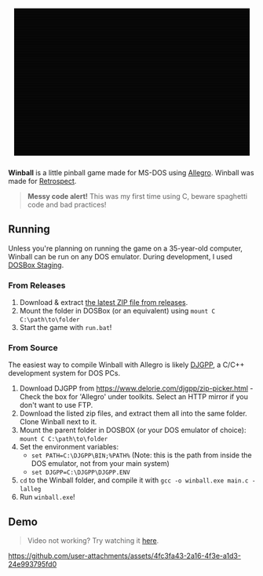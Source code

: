 <h1 align="center">
    <img height="300" src="https://raw.githubusercontent.com/gusruben/winball/master/.github/title.gif" alt="Winball">
</h1>

**Winball** is a little pinball game made for MS-DOS using [Allegro](https://liballeg.org/). Winball was made for [Retrospect](https://retrospect.hackclub.com). 

> **Messy code alert!** This was my first time using C, beware spaghetti code and bad practices!

## Running

Unless you're planning on running the game on a 35-year-old computer, Winball can be run on any DOS emulator. During development, I used [DOSBox Staging](https://www.dosbox-staging.org/).

### From Releases

1. Download & extract [the latest ZIP file from releases](https://github.com/gusruben/winball/releases/latest).
2. Mount the folder in DOSBox (or an equivalent) using `mount C C:\path\to\folder`
3. Start the game with `run.bat`!

### From Source

The easiest way to compile Winball with Allegro is likely [DJGPP](https://www.delorie.com/djgpp/), a C/C++ development system for DOS PCs.

1. Download DJGPP from https://www.delorie.com/djgpp/zip-picker.html - Check the box for 'Allegro' under toolkits. Select an HTTP mirror if you don't want to use FTP.
2. Download the listed zip files, and extract them all into the same folder. Clone Winball next to it.
3. Mount the parent folder in DOSBOX (or your DOS emulator of choice): `mount C C:\path\to\folder`
4. Set the environment variables:
    - `set PATH=C:\DJGPP\BIN;%PATH%` (Note: this is the path from inside the DOS emulator, not from your main system)
    - `set DJGPP=C:\DJGPP\DJGPP.ENV`
5. `cd` to the Winball folder, and compile it with `gcc -o winball.exe main.c -lalleg`
6. Run `winball.exe`!

## Demo

> Video not working? Try watching it [here](https://github.com/user-attachments/assets/4fc3fa43-2a16-4f3e-a1d3-24e993795fd0).

https://github.com/user-attachments/assets/4fc3fa43-2a16-4f3e-a1d3-24e993795fd0
